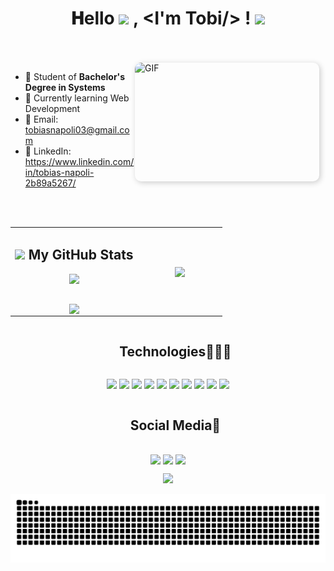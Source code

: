 <h1 align="center">
  𝐇ello
  <a target="_blank">
    <img src="https://github.com/JayantGoel001/JayantGoel001/blob/master/GIF/Earth.gif" width="24px" style="max-width:100%;">
  </a>, &lt;I'm Tobi/&gt; !
  <a target="_blank">
    <img src="https://github.com/JayantGoel001/JayantGoel001/blob/master/GIF/Hi.gif" width="40px" />
  </a>
</h1>

<br/>
<br/>
<a target="_blank">
  <img align="right" height="190" width="295" alt="GIF" src="https://github.com/JayantGoel001/JayantGoel001/blob/master/GIF/code.gif" style="border-radius: 10px; box-shadow: 2px 2px 10px rgba(0,0,0,0.2); margin-right: 10px;">
</a>

- 📑 Student of **Bachelor's Degree in Systems**
- 🌱 Currently learning Web Development
- 📧 Email: tobiasnapoli03@gmail.com
- 💼 LinkedIn: https://www.linkedin.com/in/tobias-napoli-2b89a5267/

<br/>
<br/>

<p align="center">
  <!--- stats (start) -->
<table align="center">
<tr border="none">
<td width="60%" align="center">
  <h2><img src="https://media.giphy.com/media/cj87CxfRtrUifF3Ryk/giphy.gif" height="25"> My GitHub Stats</h2>

  <picture>
    <source media="(prefers-color-scheme: dark)" 
            srcset="https://github-readme-stats.vercel.app/api?username=tobinapoli&theme=dark&show_icons=true&count_private=true">
    <source media="(prefers-color-scheme: light)" 
            srcset="https://github-readme-stats.vercel.app/api?username=tobinapoli&theme=light&show_icons=true&count_private=true">
    <img align="center" src="https://github-readme-stats.vercel.app/api?username=tobinapoli&theme=dark&show_icons=true&count_private=true" style="margin-bottom: 30px;" />
  </picture>

  <br>

  <picture>
    <source media="(prefers-color-scheme: dark)" 
            srcset="https://github-readme-streak-stats.herokuapp.com/?user=tobinapoli&theme=dark">
    <source media="(prefers-color-scheme: light)" 
            srcset="https://github-readme-streak-stats.herokuapp.com/?user=tobinapoli&theme=light">
    <img align="center" src="https://github-readme-streak-stats.herokuapp.com/?user=tobinapoli&theme=dark" />
  </picture>

</td>

<td width="40%" align="center">
  
  <picture>
    <source media="(prefers-color-scheme: dark)" 
            srcset="https://github-readme-stats.vercel.app/api/top-langs/?username=tobinapoli&layout=pie&theme=dark&hide_border=false&no-bg=true&no-frame=true&langs_count=10">
    <source media="(prefers-color-scheme: light)" 
            srcset="https://github-readme-stats.vercel.app/api/top-langs/?username=tobinapoli&layout=pie&theme=light&hide_border=false&no-bg=true&no-frame=true&langs_count=10">
    <img align="center" src="https://github-readme-stats.vercel.app/api/top-langs/?username=tobinapoli&layout=pie&theme=dark&hide_border=false&no-bg=true&no-frame=true&langs_count=10"/>
  </picture>

</td>
</tr>
</table>
<!--- stats (end) -->

<!--h1 without bottom border-->
<div id="user-content-toc">
  <ul align="center">
    <summary><h2 style="display: inline-block">Technologies👨🏻‍💻</h2></summary>
  </ul>
</div>

<!--tech stack icons-->
<p align="center">
    <img src="https://img.shields.io/badge/python-3670A0?style=for-the-badge&logo=python&logoColor=ffdd54" />
    <img src="https://img.shields.io/badge/flask-%23000.svg?style=for-the-badge&logo=flask&logoColor=white" />
    <img src="https://img.shields.io/badge/vuejs-%2335495e.svg?style=for-the-badge&logo=vuedotjs&logoColor=%234FC08D" />
    <img src="https://img.shields.io/badge/html5-%23E34F26.svg?style=for-the-badge&logo=html5&logoColor=white" />
    <img src="https://img.shields.io/badge/css3-%231572B6.svg?style=for-the-badge&logo=css3&logoColor=white" />
    <img src="https://img.shields.io/badge/javascript-%23323330.svg?style=for-the-badge&logo=javascript&logoColor=%23F7DF1E" />
    <img src="https://img.shields.io/badge/rust-%23000000.svg?style=for-the-badge&logo=rust&logoColor=white" />
    <img src="https://img.shields.io/badge/java-%23ED8B00.svg?style=for-the-badge&logo=openjdk&logoColor=white" />
    <img src="https://img.shields.io/badge/mysql-4479A1.svg?style=for-the-badge&logo=mysql&logoColor=white" />
    <img src="https://img.shields.io/badge/postgres-%23316192.svg?style=for-the-badge&logo=postgresql&logoColor=white" />
</p>

<!-- Connect with me -->
<!--h2 without bottom border-->
<div id="user-content-toc">
  <ul align="center">
    <summary><h2 style="display: inline-block">Social Media🤝</h2></summary>
  </ul>
</div>

<!--icons and links-->
<p align="center">
<a href="https://x.com/TobiiNapoli" target="blank"><img align="center" src="https://img.shields.io/badge/X-%23000000.svg?style=for-the-badge&logo=X&logoColor=white"/></a> 
<a href="https://www.instagram.com/tobiinapoli/" target="blank"><img align="center" src="https://img.shields.io/badge/Instagram-%23E4405F.svg?style=for-the-badge&logo=Instagram&logoColor=white" /></a>
<a href="https://discordapp.com/users/tobiinapoli" target="blank"><img align="center" src="https://img.shields.io/badge/Discord-%235865F2.svg?style=for-the-badge&logo=discord&logoColor=white"/></a>  
</p>

<!--profile visit count-->
<div align="center">
  
[![](https://visitcount.itsvg.in/api?id=1010nishant&icon=3&color=6)](https://visitcount.itsvg.in)
  
</div>

<picture>
  <source media="(prefers-color-scheme: dark)" srcset="https://raw.githubusercontent.com/tobinapoli/tobinapoli/output/github-snake-dark.svg" />
  <source media="(prefers-color-scheme: light)" srcset="https://raw.githubusercontent.com/tobinapoli/tobinapoli/output/github-snake.svg" />
  <img alt="github-snake" src="https://raw.githubusercontent.com/tobinapoli/tobinapoli/output/github-snake.svg" />
</picture>
